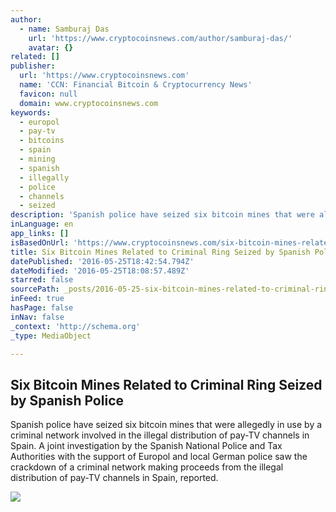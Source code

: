 ```yaml
---
author:
  - name: Samburaj Das
    url: 'https://www.cryptocoinsnews.com/author/samburaj-das/'
    avatar: {}
related: []
publisher:
  url: 'https://www.cryptocoinsnews.com'
  name: 'CCN: Financial Bitcoin & Cryptocurrency News'
  favicon: null
  domain: www.cryptocoinsnews.com
keywords:
  - europol
  - pay-tv
  - bitcoins
  - spain
  - mining
  - spanish
  - illegally
  - police
  - channels
  - seized
description: 'Spanish police have seized six bitcoin mines that were allegedly in use by a criminal network involved in the illegal distribution of pay-TV channels in Spain. A joint investigation by the Spanish National Police and Tax Authorities with the support of Europol and local German police saw the crackdown of a criminal network making proceeds from the illegal distribution of pay-TV channels in Spain, reported.'
inLanguage: en
app_links: []
isBasedOnUrl: 'https://www.cryptocoinsnews.com/six-bitcoin-mines-related-to-criminal-ring-seized-by-spanish-police/'
title: Six Bitcoin Mines Related to Criminal Ring Seized by Spanish Police
datePublished: '2016-05-25T18:42:54.794Z'
dateModified: '2016-05-25T18:08:57.489Z'
starred: false
sourcePath: _posts/2016-05-25-six-bitcoin-mines-related-to-criminal-ring-seized-by-spanish.md
inFeed: true
hasPage: false
inNav: false
_context: 'http://schema.org'
_type: MediaObject

---
```

<article style=""><h1>Six Bitcoin Mines Related to Criminal Ring Seized by Spanish Police</h1><p>Spanish police have seized six bitcoin mines that were allegedly in use by a criminal network involved in the illegal distribution of pay-TV channels in Spain. A joint investigation by the Spanish National Police and Tax Authorities with the support of Europol and local German police saw the crackdown of a criminal network making proceeds from the illegal distribution of pay-TV channels in Spain, reported.</p><img src="https://www.cryptocoinsnews.com/wp-content/uploads/2016/05/Miners1.jpg" /></article>